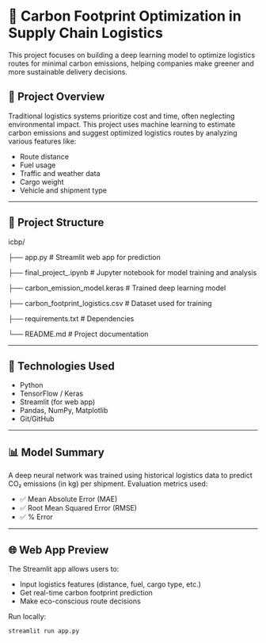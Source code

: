 # 🌱 Carbon Footprint Optimization in Supply Chain Logistics

This project focuses on building a deep learning model to optimize logistics routes for minimal carbon emissions, helping companies make greener and more sustainable delivery decisions.

## 🚀 Project Overview

Traditional logistics systems prioritize cost and time, often neglecting environmental impact. This project uses machine learning to estimate carbon emissions and suggest optimized logistics routes by analyzing various features like:

- Route distance
- Fuel usage
- Traffic and weather data
- Cargo weight
- Vehicle and shipment type

---

## 📂 Project Structure
icbp/

├── app.py # Streamlit web app for prediction

├── final_project_.ipynb # Jupyter notebook for model training and analysis

├── carbon_emission_model.keras # Trained deep learning model

├── carbon_footprint_logistics.csv # Dataset used for training

├── requirements.txt # Dependencies

└── README.md # Project documentation


---

## 🧠 Technologies Used

- Python
- TensorFlow / Keras
- Streamlit (for web app)
- Pandas, NumPy, Matplotlib
- Git/GitHub

---

## 📊 Model Summary

A deep neural network was trained using historical logistics data to predict CO₂ emissions (in kg) per shipment. Evaluation metrics used:

- ✅ Mean Absolute Error (MAE)
- ✅ Root Mean Squared Error (RMSE)
- ✅ % Error

---

## 🌐 Web App Preview

The Streamlit app allows users to:

- Input logistics features (distance, fuel, cargo type, etc.)
- Get real-time carbon footprint prediction
- Make eco-conscious route decisions

Run locally:
```bash
streamlit run app.py


